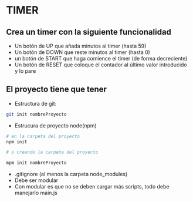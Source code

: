 # TIMER

## Crea un timer con la siguiente funcionalidad

- Un botón de UP que añada minutos al timer (hasta 59)
- Un botón de DOWN que reste minutos al timer (hasta 0)
- un botón de START que haga comience el timer (de forma decreciente)
- Un botón de RESET que coloque el contador al último valor introducido y lo pare

## El proyecto tiene que tener

- Estructura de git:

```sh
git init nombreProyecto
```

- Estrucura de proyecto node(npm)

```sh
# en la carpeta del proyecto
npm init

# o creando la carpeta del proyecto

mpm init nombreProyecto
```

- .gitignore (al menos la carpeta node_modules)
- Debe ser modular
- Con modular es que no se deben cargar más scripts, todo debe manejarlo main.js
